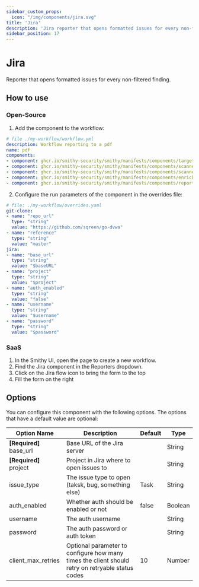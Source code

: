```yaml
---
sidebar_custom_props:
  icon: "/img/components/jira.svg"
title: 'Jira'
description: 'Jira reporter that opens formatted issues for every non-filtered finding.'
sidebar_position: 17
---
```


# Jira

Reporter that opens formatted issues for every non-filtered finding.

## How to use

### Open-Source

1. Add the component to the workflow:

```yaml
# file ./my-workflow/workflow.yml
description: Workflow reporting to a pdf
name: pdf
components:
- component: ghcr.io/smithy-security/smithy/manifests/components/targets/git-clone:v1.3.2
- component: ghcr.io/smithy-security/smithy/manifests/components/scanners/gosec:v1.2.2
- component: ghcr.io/smithy-security/smithy/manifests/components/scanners/nancy:v1.2.1
- component: ghcr.io/smithy-security/smithy/manifests/components/enrichers/custom-annotation:v0.1.1
- component: ghcr.io/smithy-security/smithy/manifests/components/reporters/jira:v0.1.0
```

2. Configure the run parameters of the component in the overrides file:

```yaml
# file: ./my-workflow/overrides.yaml
git-clone:
- name: "repo_url"
  type: "string"
  value: "https://github.com/sqreen/go-dvwa"
- name: "reference"
  type: "string"
  value: "master"
jira:
- name: "base_url"
  type: "string"
  value: "$baseURL"
- name: "project"
  type: "string"
  value: "$project"
- name: "auth_enabled"
  type: "string"
  value: "false"
- name: "username"
  type: "string"
  value: "$username"
- name: "password"
  type: "string"
  value: "$password"
```

### SaaS

1. In the Smithy UI, open the page to create a new workflow.
2. Find the Jira component in the Reporters dropdown.
3. Click on the Jira flow icon to bring the form to the top
4. Fill the form on the right

## Options

You can configure this component with the following options. The options that
have a default value are optional:

| Option Name               | Description                                                                                      | Default | Type    |
|---------------------------|--------------------------------------------------------------------------------------------------|---------|---------|
| **\[Required]** base\_url | Base URL of the Jira server                                                                      |         | String  |
| **\[Required]** project   | Project in Jira where to open issues to                                                          |         | String  |
| issue\_type               | The issue type to open (taksk, bug, something else)                                              | Task    | String  |
| auth\_enabled             | Whether auth should be enabled or not                                                            | false   | Boolean |
| username                  | The auth username                                                                                |         | String  |
| password                  | The auth password or auth token                                                                  |         | String  |
| client\_max\_retries      | Optional parameter to configure how many times the client should retry on retryable status codes | 10      | Number  |
